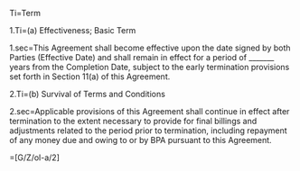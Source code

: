 Ti=Term

1.Ti=(a) Effectiveness; Basic Term

1.sec=This Agreement shall become effective upon the date signed by both Parties (Effective Date) and shall remain in effect for a period of _______ years from the Completion Date, subject to the early termination provisions set forth in Section 11(a) of this Agreement.

2.Ti=(b) Survival of Terms and Conditions

2.sec=Applicable provisions of this Agreement shall continue in effect after termination to the extent necessary to provide for final billings and adjustments related to the period prior to termination, including repayment of any money due and owing to or by BPA pursuant to this Agreement.

=[G/Z/ol-a/2]
